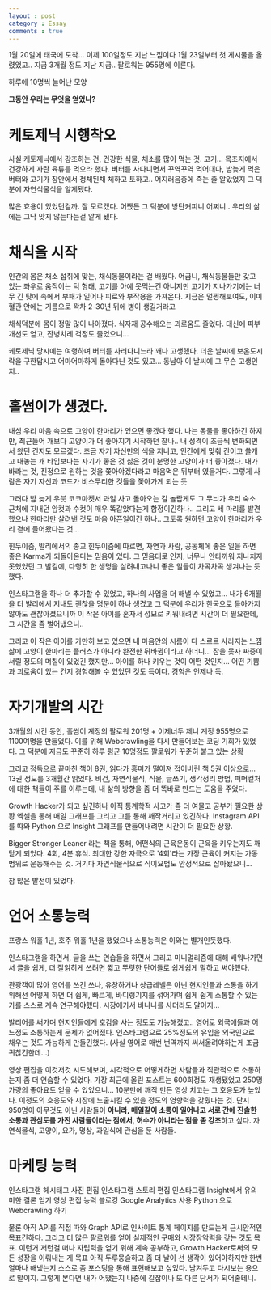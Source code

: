 ```yaml
---
layout : post
category : Essay
comments : true
---
```




1월 20일에 태국에 도착...
이제 100일정도 지난 느낌이다
1월 23일부터 첫 게시물을 올렸었고..
지금 3개월 정도 지난 지금..
팔로워는 955명에 이른다.

하루에 10명씩 늘어난 모양

**그동안 우리는 무엇을 얻었나?**

# 케토제닉 시행착오

사실 케토제닉에서 강조하는 건, 건강한 식물, 채소를 많이 먹는 것.
고기... 목초지에서 건강하게 자란 육류를 먹으라 했다.
버터를 사다니면서 꾸역꾸역 먹어대다, 밤늦게 먹은 버터와 고기가
장안에서 정체된채
체하고 토하고.. 어지러움증에 죽는 줄 알았었지
그 덕분에 자연식물식을 알게됐다.

많은 효용이 있었던걸까.
잘 모르겠다.
어쨌든 그 덕분에 방탄커피니 어쩌니.. 우리의 삶에는 그닥 맞지 않는다는걸 알게 됐다.

# 채식을 시작

인간의 몸은 채소 섭취에 맞는, 채식동물이라는 걸 배웠다.
어금니, 채식동물들만 갖고 있는 좌우로 움직이는 턱 형태, 고기를 아예 못먹는건 아니지만
고기가 지나가기에는 너무 긴 탓에 속에서 부패가 일어나 피로와 부작용을 가져온다.
지금은 멀쩡해보여도, 이미 혈관 안에는 기름으로 꽉차 2-30년 뒤에 병이 생길거라고

채식덕분에 몸이 정말 많이 나아졌다.
식자재 공수해오는 괴로움도 줄었다.
대신에 피부개선도 얻고, 잔병치레 걱정도 줄었으니...

케토제닉 당시에는 여행하며 버터를 사러다니느라 꽤나 고생했다.
더운 날씨에 보온도시락을 구한답시고 어마어마하게 돌아다닌 것도 있고...
동남아 이 날씨에 그 무슨 고생인지..

# 홀썸이가 생겼다.

내심 우리 마음 속으로 고양이 한마리가 있으면 좋겠다 했다.
나는 동물을 좋아하긴 하지만, 최근들어 개보다 고양이가 더 좋아지기 시작하던 찰나..
내 성격이 조금씩 변화되면서 왔던 건지도 모르겠다.
조금 자기 자신만의 색을 지니고, 인간에게 맞춰 간이고 쓸개고 내놓는 개 타입보다는
자기가 좋은 것 싫은 것이 분명한 고양이가 더 좋아졌다.
내가 바라는 것, 진정으로 원하는 것을 쫓아야겠다라고 마음먹은 뒤부터 였을거다.
그렇게 사람은 자기 자신과 코드가 비스무리한 것들을 쫓아가게 되는 듯

그러다 밤 늦게 우붓 코코마켓서 과일 사고 돌아오는 길
놀랍게도 그 무늬가 우리 숙소 근처에 지내던 암컷과 수컷이 매우 똑같았다는게 함정이긴하나..
그리고 세 마리를 발견했으나 한마리만 살려낸 것도 마음 아픈일이긴 하나..
그토록 원하던 고양이 한마리가 우리 곁에 들어왔다는 것...

힌두이즘, 발리에서의 종교 힌두이즘에 따르면, 자연과 사람, 공동체에 좋은 일을 하면 좋은 Karma가 되돌아온다는 믿음이 있다.
그 믿음대로 인지, 너무나 안타까워 지나치지 못했었던 그 발길에, 다행히 한 생명을 살려내고나니
좋은 일들이 차곡차곡 생겨나는 듯 했다.

인스타그램을 하나 더 추가할 수 있었고, 하나의 사업을 더 해낼 수 있었고...
내가 6개월을 더 발리에서 지내도 괜찮을 명분이 하나 생겼고
그 덕분에 우리가 한국으로 돌아가지 않아도 괜찮아졌으니까
이 작은 아이를 혼자서 성묘로 키워내려면 시간이 더 필요한데, 그 시간을 좀 벌어냈으니..

그리고 이 작은 아이를 가만히 보고 있으면
내 마음안의 시름이 다 스르르 사라지는 느낌
삶에 고양이 한마리는 플러스가 아니라 완전한 뒤바뀜이라고 하더니...
잠을 못자 짜증이 서릴 정도의 며칠이 있었긴 했지만...
아이를 하나 키우는 것이 어떤 것인지... 어떤 기쁨과 괴로움이 있는 건지 경험해볼 수 있었던 것도 득이다.
경험은 언제나 득.


# 자기개발의 시간

3개월의 시간 동안, 홀썸이 계정의 팔로워 201명 + 이제너두 제니 계정 955명으로 1100여명을 만들었다.
이를 위해 Webcrawling을 다시 만들어보는 코딩 기회가 있었다.
그 덕분에 지금도 꾸준히 하루 평균 10명정도 팔로워가 꾸준히 붙고 있는 상황

그리고 정독으로 끝마친 책이 8권, 읽다가 흥미가 떨어져 접어버린 책 5권 이상으로... 
13권 정도를 3개월간 읽었다.
비건, 자연식물식, 식물, 글쓰기, 생각정리 방법, 퍼머컬처에 대한 책들이 주를 이루는데,
내 삶의 방향을 좀 더 똑바로 만드는 도움을 주었다.

Growth Hacker가 되고 싶긴하나 아직 통계학적 사고가 좀 더 여물고 공부가 필요한 상황
엑셀을 통해 매일 그래프를 그리고 그를 통해 깨작거리고 있긴하다.
Instagram API를 따와 Python 으로 Insight 그래프를 만들어내려면
시간이 더 필요한 상황.

Bigger Stronger Leaner 라는 책을 통해, 어떤식의 근육운동이 근육을 키우는지도 깨닫게 되었다.
4회, 4분 휴식. 최대한 강한 자극으로 '4회'라는 가장 근육이 커지는 가동범위로 운동해주는 것.
거기다 자연식물식으로 식이요법도 안정적으로 잡아놨으니...

참 많은 발전이 있었다.

# 언어 소통능력

프랑스 워홀 1년, 호주 워홀 1년을 했었으나
소통능력은 이와는 별개인듯했다.

인스타그램을 하면서, 글을 쓰는 연습들을 하면서
그리고 미니멀리즘에 대해 배워나가면서
글을 쉽게, 더 잘읽히게 쓰려면 
짧고 뚜렷한 단어들로 쉽게쉽게 말하고 써야했다.

관광객이 많아 영어를 쓰긴 쓰나, 유창하거나 상급레벨은 아닌 현지인들과 소통을 하기 위해선
어떻게 하면 더 쉽게, 빠르게, 바디랭기지를 섞어가며
쉽게 쉽게 소통할 수 있는가를 스스로 계속 연구해야했다.
시장에가서 바나나를 사더라도 말이지...

발리어를 써가며 현지인들에게 호감을 사는 정도도 가능해졌고..
영어로 외국애들과 어느정도 소통하는게 문제가 없어졌다.
인스타그램으로 25%정도의 유입을 외국인으로 채우는 것도 가능하게 만들긴했다.
(사실 영어로 매번 번역까지 써서올려야하는게 조금 귀찮긴한데...)

영상 편집을 이것저것 시도해보며, 시각적으로 어떻게하면 사람들과 직관적으로 소통하는지
좀 더 연습할 수 있었다. 가장 최근에 올린 포스트는 600회정도 재생됐었고 250명 가량의 좋아요도 얻을 수 있었으니... 10분만에 깨작 만든 영상 치고는 그 호응도가 높았다. 이정도의 호응도와 시장에 노출시킬 수 있을 정도의 영향력을 갖췄다는 것.
단지 950명이 아무것도 아닌 사람들이 **아니라, 매일같이 소통이 일어나고 서로 간에 진솔한 소통과 관심도를 가진 사람들이라는 점에서, 허수가 아니라는 점을 좀 강조**하고 싶다.
자연식물식, 고양이, 요가, 명상, 과일식에 관심을 둔 사람들.


# 마케팅 능력

인스타그램 헤시태그
사진 편집
인스타그램 스토리 편집
인스타그램 Insight에서 유의미한 결론 얻기
영상 편집 능력
블로깅
Google Analytics 사용
Python 으로 Webcrawling 하기

물론 아직 API를 직접 따와 Graph API로 인사이트 통계 페이지를 만드는게 근시안적인 목표긴하다.
그리고 더 많은 팔로워를 얻어 실제적인 구매와 시장장악력을 갖는 것도 목표.
이런거 저런걸 떠나 자립력을 얻기 위해 계속 공부하고, Growth Hacker로써의 모든 성장을 이뤄내는 게 목표
아직 두루뭉술하고 좀 더 날이 선 생각이 있어야하지만
한번 얼마나 해냈는지 스스로 좀 포스팅을 통해 표현해보고 싶었다.
남겨두고 다시보는 용으로 말이지.
그렇게 본다면 내가 어땠는지 나중에 길잡이나 또 다른 단서가 되어줄테니.

